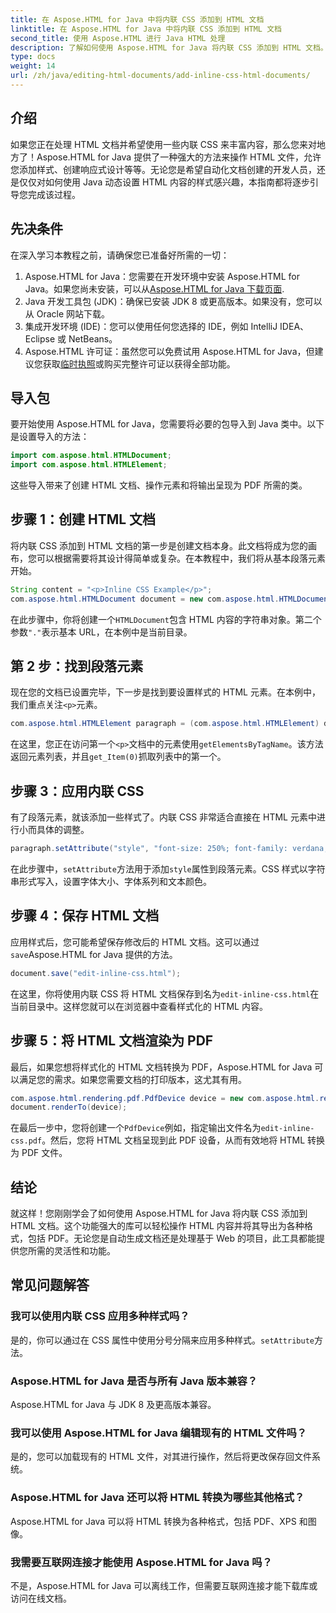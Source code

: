 ```yaml
---
title: 在 Aspose.HTML for Java 中将内联 CSS 添加到 HTML 文档
linktitle: 在 Aspose.HTML for Java 中将内联 CSS 添加到 HTML 文档
second_title: 使用 Aspose.HTML 进行 Java HTML 处理
description: 了解如何使用 Aspose.HTML for Java 将内联 CSS 添加到 HTML 文档。本分步指南可帮助您轻松设置 HTML 样式并将其转换为 PDF。
type: docs
weight: 14
url: /zh/java/editing-html-documents/add-inline-css-html-documents/
---
```

## 介绍
如果您正在处理 HTML 文档并希望使用一些内联 CSS 来丰富内容，那么您来对地方了！Aspose.HTML for Java 提供了一种强大的方法来操作 HTML 文件，允许您添加样式、创建响应式设计等等。无论您是希望自动化文档创建的开发人员，还是仅仅对如何使用 Java 动态设置 HTML 内容的样式感兴趣，本指南都将逐步引导您完成该过程。
## 先决条件
在深入学习本教程之前，请确保您已准备好所需的一切：
1.  Aspose.HTML for Java：您需要在开发环境中安装 Aspose.HTML for Java。如果您尚未安装，可以从[Aspose.HTML for Java 下载页面](https://releases.aspose.com/html/java/).
2. Java 开发工具包 (JDK)：确保已安装 JDK 8 或更高版本。如果没有，您可以从 Oracle 网站下载。
3. 集成开发环境 (IDE)：您可以使用任何您选择的 IDE，例如 IntelliJ IDEA、Eclipse 或 NetBeans。
4.  Aspose.HTML 许可证：虽然您可以免费试用 Aspose.HTML for Java，但建议您获取[临时执照](https://purchase.aspose.com/temporary-license/)或购买完整许可证以获得全部功能。

## 导入包
要开始使用 Aspose.HTML for Java，您需要将必要的包导入到 Java 类中。以下是设置导入的方法：
```java
import com.aspose.html.HTMLDocument;
import com.aspose.html.HTMLElement;
```
这些导入带来了创建 HTML 文档、操作元素和将输出呈现为 PDF 所需的类。
## 步骤 1：创建 HTML 文档
将内联 CSS 添加到 HTML 文档的第一步是创建文档本身。此文档将成为您的画布，您可以根据需要将其设计得简单或复杂。在本教程中，我们将从基本段落元素开始。
```java
String content = "<p>Inline CSS Example</p>";
com.aspose.html.HTMLDocument document = new com.aspose.html.HTMLDocument(content, ".");
```
在此步骤中，你将创建一个`HTMLDocument`包含 HTML 内容的字符串对象。第二个参数`"."`表示基本 URL，在本例中是当前目录。
## 第 2 步：找到段落元素
现在您的文档已设置完毕，下一步是找到要设置样式的 HTML 元素。在本例中，我们重点关注`<p>`元素。
```java
com.aspose.html.HTMLElement paragraph = (com.aspose.html.HTMLElement) document.getElementsByTagName("p").get_Item(0);
```
在这里，您正在访问第一个`<p>`文档中的元素使用`getElementsByTagName`。该方法返回元素列表，并且`get_Item(0)`抓取列表中的第一个。
## 步骤 3：应用内联 CSS
有了段落元素，就该添加一些样式了。内联 CSS 非常适合直接在 HTML 元素中进行小而具体的调整。
```java
paragraph.setAttribute("style", "font-size: 250%; font-family: verdana; color: #cd66aa");
```
在此步骤中，`setAttribute`方法用于添加`style`属性到段落元素。CSS 样式以字符串形式写入，设置字体大小、字体系列和文本颜色。
## 步骤 4：保存 HTML 文档
应用样式后，您可能希望保存修改后的 HTML 文档。这可以通过`save`Aspose.HTML for Java 提供的方法。
```java
document.save("edit-inline-css.html");
```
在这里，你将使用内联 CSS 将 HTML 文档保存到名为`edit-inline-css.html`在当前目录中。这样您就可以在浏览器中查看样式化的 HTML 内容。
## 步骤 5：将 HTML 文档渲染为 PDF
最后，如果您想将样式化的 HTML 文档转换为 PDF，Aspose.HTML for Java 可以满足您的需求。如果您需要文档的打印版本，这尤其有用。
```java
com.aspose.html.rendering.pdf.PdfDevice device = new com.aspose.html.rendering.pdf.PdfDevice("edit-inline-css.pdf");
document.renderTo(device);
```
在最后一步中，您将创建一个`PdfDevice`例如，指定输出文件名为`edit-inline-css.pdf`。然后，您将 HTML 文档呈现到此 PDF 设备，从而有效地将 HTML 转换为 PDF 文件。

## 结论
就这样！您刚刚学会了如何使用 Aspose.HTML for Java 将内联 CSS 添加到 HTML 文档。这个功能强大的库可以轻松操作 HTML 内容并将其导出为各种格式，包括 PDF。无论您是自动生成文档还是处理基于 Web 的项目，此工具都能提供您所需的灵活性和功能。
## 常见问题解答
### 我可以使用内联 CSS 应用多种样式吗？
是的，你可以通过在 CSS 属性中使用分号分隔来应用多种样式。`setAttribute`方法。
### Aspose.HTML for Java 是否与所有 Java 版本兼容？
Aspose.HTML for Java 与 JDK 8 及更高版本兼容。
### 我可以使用 Aspose.HTML for Java 编辑现有的 HTML 文件吗？
是的，您可以加载现有的 HTML 文件，对其进行操作，然后将更改保存回文件系统。
### Aspose.HTML for Java 还可以将 HTML 转换为哪些其他格式？
Aspose.HTML for Java 可以将 HTML 转换为各种格式，包括 PDF、XPS 和图像。
### 我需要互联网连接才能使用 Aspose.HTML for Java 吗？
不是，Aspose.HTML for Java 可以离线工作，但需要互联网连接才能下载库或访问在线文档。